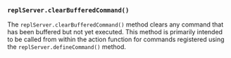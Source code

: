 ### `replServer.clearBufferedCommand()`

<!-- YAML
added: v9.0.0
-->

The `replServer.clearBufferedCommand()` method clears any command that has been
buffered but not yet executed. This method is primarily intended to be
called from within the action function for commands registered using the
`replServer.defineCommand()` method.
